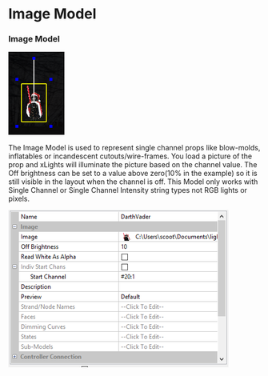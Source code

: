 # Image Model

### Image Model

![Image Model](../../../.gitbook/assets/image%20%28460%29.png)

The Image Model is used to represent single channel props like blow-molds, inflatables or incandescent cutouts/wire-frames. You load a picture of the prop and xLights will illuminate the picture based on the channel value. The Off brightness can be set to a value above zero\(10% in the example\) so it is still visible in the layout when the channel is off. This Model only works with Single Channel or Single Channel Intensity string types not RGB lights or pixels. 

![Image Model Settings](../../../.gitbook/assets/image%20%2829%29.png)

